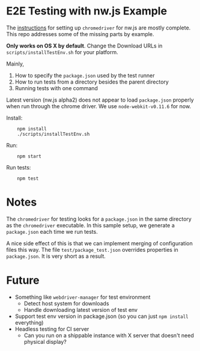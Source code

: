 E2E Testing with nw.js Example
===

The [instructions](https://github.com/nwjs/nw.js/wiki/chromedriver) for setting up `chromedriver` for nw.js are mostly complete. This repo addresses some of the missing parts by example.

**Only works on OS X by default**. Change the Download URLs in `scripts/installTestEnv.sh` for your platform.

Mainly,

1. How to specify the `package.json` used by the test runner
2. How to run tests from a directory besides the parent directory
3. Running tests with one command

Latest version (nw.js alpha2) does not appear to load `package.json` properly when run through the chrome driver. We use `node-webkit-v0.11.6` for now.

Install:

		npm install
		./scripts/installTestEnv.sh

Run:

		npm start

Run tests:

		npm test

Notes
===

The `chromedriver` for testing looks for a `package.json` in the same directory as the `chromedriver` executable. In this sample setup, we generate a `package.json` each time we run tests. 

A nice side effect of this is that we can implement merging of configuration files this way. The file `test/package_test.json` overrides properties in `package.json`. It is very short as a result.

Future
===

* Something like `webdriver-manager` for test environment
	* Detect host system for downloads
	* Handle downloading latest version of test env
* Support test env version in package.json (so you can just `npm install` everything)
* Headless testing for CI server
	* Can you run on a shippable instance with X server that doesn't need physical display?